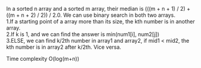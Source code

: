 In a sorted n array and a sorted m array, their median is (((m + n + 1) / 2) + ((m + n + 2) / 2)) / 2.0. We can use binary search in both two arrays.  
1.If a starting point of a array more than its size, the kth number is in another array.  
2.If k is 1, and we can find the answer is min(num1[i], num2[j])  
3.ELSE, we can find k/2th number in array1 and array2, if mid1 < mid2, the kth number is in array2 after k/2th. Vice versa.

Time complexity O(log(m+n))
